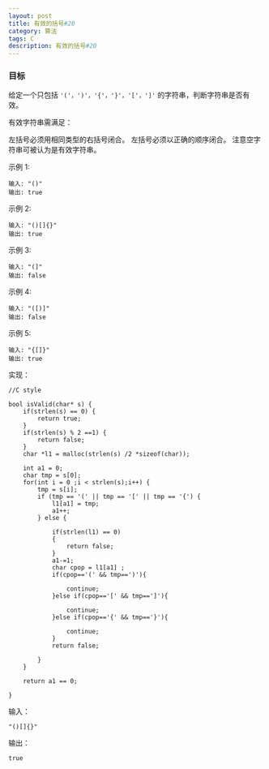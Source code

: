 ```yaml
---
layout: post
title: 有效的括号#20
category: 算法
tags: C
description: 有效的括号#20
--- 
```

### 目标

给定一个只包括 `'('，')'，'{'，'}'，'['，']'` 的字符串，判断字符串是否有效。

有效字符串需满足：

左括号必须用相同类型的右括号闭合。
左括号必须以正确的顺序闭合。
注意空字符串可被认为是有效字符串。

示例 1:

	输入: "()"
	输出: true
示例 2:

	输入: "()[]{}"
	输出: true
示例 3:

	输入: "(]"
	输出: false
示例 4:

	输入: "([)]"
	输出: false
示例 5:

	输入: "{[]}"
	输出: true

实现：

	//C style
	
	bool isValid(char* s) {
	    if(strlen(s) == 0) {
	        return true;
	    }
	    if(strlen(s) % 2 ==1) {
	        return false;
	    }
	    char *l1 = malloc(strlen(s) /2 *sizeof(char));
	    
	    int a1 = 0;
	    char tmp = s[0];
	    for(int i = 0 ;i < strlen(s);i++) {
	        tmp = s[i];
	        if (tmp == '(' || tmp == '[' || tmp == '{') {
	            l1[a1] = tmp;
	            a1++;
	        } else {
	           
	            if(strlen(l1) == 0)
	            {
	                return false;
	            }            
	            a1-=1;
	            char cpop = l1[a1] ;
	            if(cpop=='(' && tmp==')'){  
	                
	                continue;  
	            }else if(cpop=='[' && tmp==']'){  
	                
	                continue;  
	            }else if(cpop=='{' && tmp=='}'){  
	                
	                continue;  
	            }
	            return false;
	        
	        }
	    }
	  
	    return a1 == 0;
	    
	}

输入：
	
	"()[]{}"

输出：

	true
